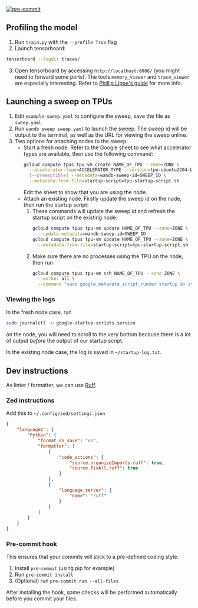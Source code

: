 [![pre-commit](https://github.com/daniel-gallo/ssm/actions/workflows/pre-commit.yml/badge.svg)](https://github.com/daniel-gallo/ssm/actions/workflows/pre-commit.yml)

## Profiling the model
1. Run `train.py` with the `--profile True` flag
2. Launch tensorboard:
```bash
tensorboard --logdir traces/
```
3. Open tensorboard by accessing `http://localhost:6006/` (you might need to forward some ports). The tools `memory_viewer` and `trace_viewer` are especially interesting. Refer to [Phillip Lippe's guide](https://uvadlc-notebooks.readthedocs.io/en/latest/tutorial_notebooks/scaling/JAX/single_gpu_transformer.html) for more info.

## Launching a sweep on TPUs
1. Edit `example-sweep.yaml` to configure the sweep, save the file as
`sweep.yaml`.
2. Run `wandb sweep sweep.yaml` to launch the sweep. The sweep id will be
   output to the terminal, as well as the URL for viewing the sweep online.
3. Two options for attaching nodes to the sweep:
     - Start a fresh node. Refer to the Google sheet to see what accelerator
       types are available, then use the following command:
       ```bash
       gcloud compute tpus tpu-vm create NAME_OF_TPU --zone=ZONE \
         --accelerator-type=ACCELERATOR_TYPE --version=tpu-ubuntu2204-base \
         [--preemptible] --metadata=wandb-sweep-id=SWEEP_ID \
         --metadata-from-file=startup-script=tpu-startup-script.sh
       ```
       Edit the sheet to show that you are using the node.
     - Attach an existing node. Firstly update the sweep id on the node, then
       run the startup script:
        1. These commands will update the sweep id and refresh the startup script
           on the existing node:
           ```bash
           gcloud compute tpus tpu-vm update NAME_OF_TPU --zone=ZONE \
             --update-metadata=wandb-sweep-id=SWEEP_ID
           gcloud compute tpus tpu-vm update NAME_OF_TPU --zone=ZONE \
             --metadata-from-file=startup-script=tpu-startup-script.sh
           ```
        3. Make sure there are no processes using the TPU on the node, then run
           ```bash
           gcloud compute tpus tpu-vm ssh NAME_OF_TPU --zone ZONE \
             --worker all \
             --command "sudo google_metadata_script_runner startup &> startup-log.txt &"
           ```

### Viewing the logs
In the fresh node case, run
```bash
sudo journalctl -u google-startup-scripts.service
```
on the node, you will need to scroll to the very bottom because there is a lot
of output _before_ the output of our startup script.

In the existing node case, the log is saved in `~/startup-log.txt`.

## Dev instructions
As linter / formatter, we can use [Ruff](https://docs.astral.sh/ruff/).

### Zed instructions
Add this to `~/.config/zed/settings.json`

```json
{
    "languages": {
        "Python": {
            "format_on_save": "on",
            "formatter": [
                {
                    "code_actions": {
                        "source.organizeImports.ruff": true,
                        "source.fixAll.ruff": true
                    }
                },
                {
                    "language_server": {
                        "name": "ruff"
                    }
                }
            ]
        }
    }
}

```
### Pre-commit hook
This ensures that your commits will stick to a pre-defined coding style.
1. Install `pre-commit` (using pip for example)
1. Run `pre-commit install`
1. (Optional) run `pre-commit run --all-files`

After installing the hook, some checks will be performed automatically before you commit your files.
